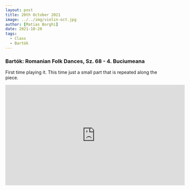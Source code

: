 ```yaml
---
layout: post
title: 20th October 2021
image: ../../img/violin-oct.jpg
author: [Matias Borghi]
date: 2021-10-20
tags:
  - Class
  - Bartók
---
```


### Bartók: Romanian Folk Dances, Sz. 68 - 4. Buciumeana

First time playing it. This time just a small part that is repeated along the piece.

<iframe width="560" height="315" src="https://www.youtube.com/embed/mJElpDBQjQ8" title="YouTube video player" frameborder="0" allow="accelerometer; autoplay; clipboard-write; encrypted-media; gyroscope; picture-in-picture" allowfullscreen></iframe>